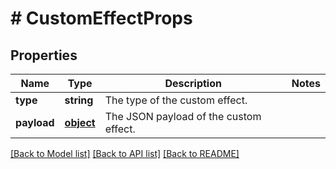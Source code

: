 # # CustomEffectProps

## Properties

Name | Type | Description | Notes
------------ | ------------- | ------------- | -------------
**type** | **string** | The type of the custom effect. | 
**payload** | [**object**](.md) | The JSON payload of the custom effect. | 

[[Back to Model list]](../../README.md#documentation-for-models) [[Back to API list]](../../README.md#documentation-for-api-endpoints) [[Back to README]](../../README.md)


